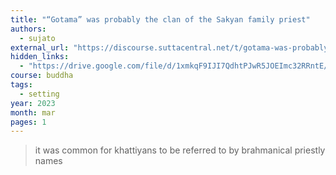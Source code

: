```yaml
---
title: "“Gotama” was probably the clan of the Sakyan family priest"
authors:
  - sujato
external_url: "https://discourse.suttacentral.net/t/gotama-was-probably-the-clan-of-the-sakyan-family-priest/28438"
hidden_links:
  - "https://drive.google.com/file/d/1xmkqF9IJI7QdhtPJwR5JOEImc32RRntE/view?usp=drivesdk"
course: buddha
tags:
  - setting
year: 2023
month: mar
pages: 1
---
```


> it was common for khattiyans to be referred to by brahmanical priestly names

